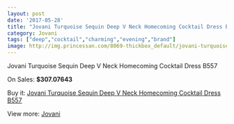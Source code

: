 ```yaml
---
layout: post
date: '2017-05-28'
title: "Jovani Turquoise Sequin Deep V Neck Homecoming Cocktail Dress B557"
category: Jovani
tags: ["deep","cocktail","charming","evening","brand"]
image: http://img.princessan.com/8069-thickbox_default/jovani-turquoise-sequin-deep-v-neck-homecoming-cocktail-dress-b557.jpg
---
```

Jovani Turquoise Sequin Deep V Neck Homecoming Cocktail Dress B557

On Sales: **$307.07643**
<a href="https://www.princessan.com/en/jovani/3555-jovani-turquoise-sequin-deep-v-neck-homecoming-cocktail-dress-b557.html"><amp-img layout="responsive" width="600" height="600" src="//img.princessan.com/8069-thickbox_default/jovani-turquoise-sequin-deep-v-neck-homecoming-cocktail-dress-b557.jpg" alt="Jovani Turquoise Sequin Deep V Neck Homecoming Cocktail Dress B557 0" /></a>
<a href="https://www.princessan.com/en/jovani/3555-jovani-turquoise-sequin-deep-v-neck-homecoming-cocktail-dress-b557.html"><amp-img layout="responsive" width="600" height="600" src="//img.princessan.com/8070-thickbox_default/jovani-turquoise-sequin-deep-v-neck-homecoming-cocktail-dress-b557.jpg" alt="Jovani Turquoise Sequin Deep V Neck Homecoming Cocktail Dress B557 1" /></a>

Buy it: [Jovani Turquoise Sequin Deep V Neck Homecoming Cocktail Dress B557](https://www.princessan.com/en/jovani/3555-jovani-turquoise-sequin-deep-v-neck-homecoming-cocktail-dress-b557.html "Jovani Turquoise Sequin Deep V Neck Homecoming Cocktail Dress B557")

View more: [Jovani](https://www.princessan.com/en/26-jovani "Jovani")